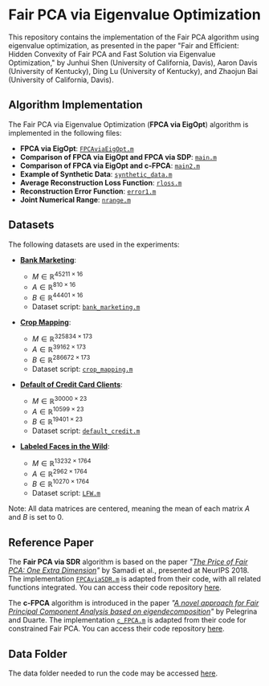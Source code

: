 # Fair PCA via Eigenvalue Optimization

This repository contains the implementation of the Fair PCA algorithm using eigenvalue optimization, as presented in the paper "Fair and Efficient: Hidden Convexity of Fair PCA and Fast Solution via Eigenvalue Optimization," by Junhui Shen (University of California, Davis), Aaron Davis (University of Kentucky), Ding Lu (University of Kentucky), and Zhaojun Bai (University of California, Davis).

## Algorithm Implementation

The Fair PCA via Eigenvalue Optimization (**FPCA via EigOpt**) algorithm is implemented in the following files:

- **FPCA via EigOpt**: [`FPCAviaEigOpt.m`](./FPCAviaEigOpt.m)
- **Comparison of FPCA via EigOpt and FPCA via SDP**: [`main.m`](./main.m)
- **Comparison of FPCA via EigOpt and c-FPCA**: [`main2.m`](./main2.m)
- **Example of Synthetic Data**: [`synthetic_data.m`](./synthetic_data.m)
- **Average Reconstruction Loss Function**: [`rloss.m`](./rloss.m)
- **Reconstruction Error Function**: [`error1.m`](./error1.m)
- **Joint Numerical Range**: [`nrange.m`](./nrange.m)


## Datasets

The following datasets are used in the experiments:

- **[Bank Marketing](https://archive.ics.uci.edu/dataset/222/bank+marketing)**:
  - $M \in \mathbb{R}^{45211 \times 16}$
  - $A \in \mathbb{R}^{810 \times 16}$
  - $B \in \mathbb{R}^{44401 \times 16}$
  - Dataset script: [`bank_marketing.m`](https://github.com/JunhuiShen/Fair-PCA-Eigenvalue-Optimization/blob/main/bank_marketing.m)

- **[Crop Mapping](https://archive.ics.uci.edu/dataset/525/crop+mapping+using+fused+optical+radar+data+set)**:
  - $M \in \mathbb{R}^{325834 \times 173}$
  - $A \in \mathbb{R}^{39162 \times 173}$
  - $B \in \mathbb{R}^{286672 \times 173}$
  - Dataset script: [`crop_mapping.m`](https://github.com/JunhuiShen/Fair-PCA-Eigenvalue-Optimization/blob/main/crop_mapping.m)

- **[Default of Credit Card Clients](https://archive.ics.uci.edu/dataset/350/default+of+credit+card+clients)**:
  - $M \in \mathbb{R}^{30000 \times 23}$
  - $A \in \mathbb{R}^{10599 \times 23}$
  - $B \in \mathbb{R}^{19401 \times 23}$
  - Dataset script: [`default_credit.m`](https://github.com/JunhuiShen/Fair-PCA-Eigenvalue-Optimization/blob/main/default_credit.m)

- **[Labeled Faces in the Wild](https://vis-www.cs.umass.edu/lfw/)**:
  - $M \in \mathbb{R}^{13232 \times 1764}$
  - $A \in \mathbb{R}^{2962 \times 1764}$
  - $B \in \mathbb{R}^{10270 \times 1764}$
  - Dataset script: [`LFW.m`](https://github.com/JunhuiShen/Fair-PCA-Eigenvalue-Optimization/blob/main/LFW.m)

Note: All data matrices are centered, meaning the mean of each matrix $A$ and $B$ is set to 0.

## Reference Paper

The **Fair PCA via SDR** algorithm is based on the paper _"[The Price of Fair PCA: One Extra Dimension](https://papers.nips.cc/paper_files/paper/2018/hash/cc4af25fa9d2d5c953496579b75f6f6c-Abstract.html)"_ by Samadi et al., presented at NeurIPS 2018. The implementation [`FPCAviaSDR.m`](./FPCAviaSDR.m) is adapted from their code, with all related functions integrated. You can access their code repository [here](https://github.com/samirasamadi/Fair-PCA?tab=readme-ov-file).

The **c-FPCA** algorithm is introduced in the paper _"[A novel approach for Fair Principal Component Analysis based on eigendecomposition](https://ieeexplore.ieee.org/document/10192331)"_ by Pelegrina and Duarte. The implementation [`c_FPCA.m`](./c_FPCA.m) is adapted from their code for constrained Fair PCA. You can access their code repository [here](https://github.com/GuilhermePelegrina/FPCA).

## Data Folder

The data folder needed to run the code may be accessed [here](https://drive.google.com/drive/u/1/folders/1xmdlEYPJDS7nwMQqbOoEuG3TCWLCBkUJ).

